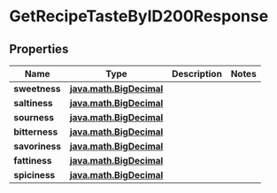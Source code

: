 
# GetRecipeTasteByID200Response

## Properties
| Name | Type | Description | Notes |
| ------------ | ------------- | ------------- | ------------- |
| **sweetness** | [**java.math.BigDecimal**](java.math.BigDecimal.md) |  |  |
| **saltiness** | [**java.math.BigDecimal**](java.math.BigDecimal.md) |  |  |
| **sourness** | [**java.math.BigDecimal**](java.math.BigDecimal.md) |  |  |
| **bitterness** | [**java.math.BigDecimal**](java.math.BigDecimal.md) |  |  |
| **savoriness** | [**java.math.BigDecimal**](java.math.BigDecimal.md) |  |  |
| **fattiness** | [**java.math.BigDecimal**](java.math.BigDecimal.md) |  |  |
| **spiciness** | [**java.math.BigDecimal**](java.math.BigDecimal.md) |  |  |



